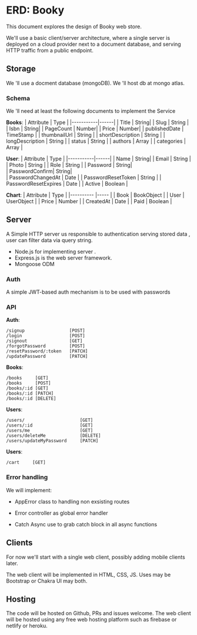 # ERD: Booky

This document explores the design of Booky web store.

We'll use a basic client/server architecture, where a single server is deployed
on a cloud provider next to a document database, and serving HTTP traffic from
a public endpoint.

## Storage

We 'll use a docment database (mongoDB).
We 'll host db at mongo atlas.

### Schema

We 'll need at least the following documents to implement
the Service

**Books**:
| Attribute | Type |
|-----------|------|
| Title | String|
| Slug | String |
| Isbn | String|
| PageCount | Number|
| Price | Number|
| publishedDate | TimeStamp |
| thumbnailUrl | String |
| shortDescription | String |
| longDescription | String |
| status | String |
| authors | Array |
| categories | Array |

**User**:
| Attribute | Type |
|-----------|------|
| Name | String|
| Email | String |
| Photo | String |
| Role | String |
| Password | String|  
| PasswordConfirm| String|  
| PasswordChangedAt | Date |
| PasswordResetToken | String |
| PasswordResetExpires | Date |
| Active | Boolean |

**Chart**:
| Attribute | Type |
|---------- |----- |
| Book | BookObject |
| User | UserObject |
| Price | Number |
| CreatedAt | Date |
| Paid | Boolean |

## Server

A Simple HTTP server us responsible to authentication serving stored data ,
user can filter data via query string.

- Node.js for implementing server .
- Express.js is the web server framework.
- Mongoose ODM

### Auth

A simple JWT-based auth mechanism is to be used with passwords

### API

**Auth**:

```
/signup                 [POST]
/login                  [POST]
/signout                [GET]
/forgotPassword         [POST]
/resetPassword/:token   [PATCH]
/updatePassword         [PATCH]
```

**Books**:

```
/books     [GET]
/books     [POST]
/books/:id [GET]
/books/:id [PATCH]
/books/:id [DELETE]
```

**Users**:

```
/users/                     [GET]
/users/:id                  [GET]
/users/me                   [GET]
/users/deleteMe             [DELETE]
/users/updateMyPassword     [PATCH]
```

**Users**:

```
/cart     [GET]

```

### Error handling

We will implement:

- AppError class to handling non exsisting routes

* Error controller as global error handler

- Catch Async use to grab catch block in all async functions

## Clients

For now we'll start with a single web client, possibly adding mobile clients later.

The web client will be implemented in HTML, CSS, JS.
Uses may be Bootstrap or Chakra UI may both.

## Hosting

The code will be hosted on Github, PRs and issues welcome.
The web client will be hosted using any free web hosting platform such as firebase or netlify or heroku.
